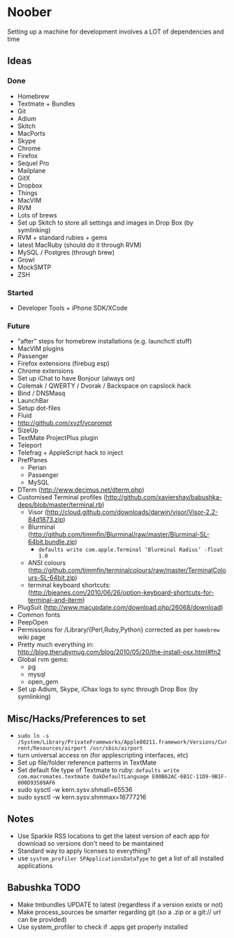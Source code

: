 # Noober

Setting up a machine for development involves a LOT of dependencies and time

## Ideas

### Done

* Homebrew
* Textmate + Bundles
* Git
* Adium
* Skitch
* MacPorts
* Skype
* Chrome
* Firefox
* Sequel Pro
* Mailplane
* GitX
* Dropbox
* Things
* MacVIM
* RVM
* Lots of brews
* Set up Skitch to store all settings and images in Drop Box (by
  symlinking)
* RVM + standard rubies + gems
* latest MacRuby (should do it through RVM)
* MySQL / Postgres (through brew)
* Growl
* MockSMTP
* ZSH

### Started

* Developer Tools + iPhone SDK/XCode

### Future
* "after" steps for homebrew installations (e.g. launchctl stuff)
* MacVIM plugins
* Passenger
* Firefox extensions (firebug esp)
* Chrome extensions
* Set up iChat to have Bonjour (always on)
* Colemak / QWERTY / Dvorak / Backspace on capslock hack
* Bind / DNSMasq
* LaunchBar
* Setup dot-files
* Fluid
* http://github.com/xvzf/vcprompt
* SizeUp
* TextMate ProjectPlus plugin
* Teleport
* Telefrag + AppleScript hack to inject
* PrefPanes
  * Perian
  * Passenger
  * MySQL
* DTerm (http://www.decimus.net/dterm.php)
* Customised Terminal profiles (http://github.com/xaviershay/babushka-deps/blob/master/terminal.rb)
  * Visor (http://cloud.github.com/downloads/darwin/visor/Visor-2.2-84d1873.zip)
  * Blurminal (http://github.com/timmfin/Blurminal/raw/master/Blurminal-SL-64bit.bundle.zip)
    * `defaults write com.apple.Terminal ‘Blurminal Radius’ -float 1.0`
  * ANSI colours (http://github.com/timmfin/terminalcolours/raw/master/TerminalColours-SL-64bit.zip)
  * terminal keyboard shortcuts: (http://bjeanes.com/2010/06/26/option-keyboard-shortcuts-for-terminal-and-iterm)
* PlugSuit (http://www.macupdate.com/download.php/26068/download)
* Common fonts
* PeepOpen
* Permissions for /Library/{Perl,Ruby,Python} corrected as per `homebrew` wiki page
* Pretty much everything in: http://blog.therubymug.com/blog/2010/05/20/the-install-osx.html#fn2
* Global rvm gems:
  * pg
  * mysql
  * open\_gem
* Set up Adium, Skype, iChax logs to sync through Drop Box (by
  symlinking)

## Misc/Hacks/Preferences to set

* `sudo ln -s /System/Library/PrivateFrameworks/Apple80211.framework/Versions/Current/Resources/airport /usr/sbin/airport`
* turn universal access on (for applescripting interfaces, etc)
* Set up file/folder reference patterns in TextMate
* Set default file type of Textmate to ruby: `defaults write com.macromates.textmate OakDefaultLanguage E00B62AC-6B1C-11D9-9B1F-000D93589AF6`
* sudo sysctl -w kern.sysv.shmall=65536
* sudo sysctl -w kern.sysv.shmmax=16777216

## Notes

* Use Sparkle RSS locations to get the latest version of each app for download so versions don't need to be maintained
* Standard way to apply licenses to everything?
* use `system_profiler SPApplicationsDataType` to get a list of all installed applications

## Babushka TODO

* Make tmbundles UPDATE to latest (regardless if a version exists or not)
* Make process_sources be smarter regarding git (so a .zip or a git:// url can be provided)
* Use system_profiler to check if .apps get properly installed
